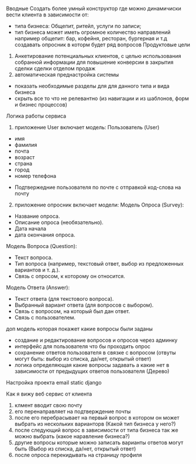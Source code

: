 Вводные 
Создать более умный конструктор где можно динамичиски вести клиента в зависимости от:
* типа бизнеса: Общепит, ритейл, услуги по записи;
* тип бизнеса может иметь огромное количество направлений например общепит: бар, кофейня, ресторан, бургерная и т.д
создавать опросник в которм будет ряд вопросов 
Продуктовые цели
1) Анкетирование потенциальных клиентов, с целью использования собранной информации для повышение конверсии в 
закрытия сделки сделки отделом продаж
2) автоматическая преднастройка системы
* показать необходимые разделы для для данного типа и вида бизнеса 
* скрыть все то что не релевантно (из навигации и из шаблонов, форм и бизнес процессов)

Логика работы сервиса

1) приложение User
включает модель:
Пользователь (User)
* имя 
* фамилия
* почта 
* возраст 
* страна 
* город 
* номер телефона

- Подтвержедние пользователя по почте с отправкой код-слова на почту

2) приложение опросник
включает модели:
Модель Опроса (Survey):

* Название опроса. 
* Описание опроса (необязательно). 
* Дата начала 
* дата окончания опроса.

Модель Вопроса (Question):

* Текст вопроса. 
* Тип вопроса (например, текстовый ответ, выбор из предложенных вариантов и т. д.).
* Связь с опросом, к которому он относится.

Модель Ответа (Answer):

* Текст ответа (для текстового вопроса). 
* Выбранный вариант ответа (для вопросов с выбором). 
* Связь с вопросом, на который был дан ответ. 
* Связь с пользователем.

доп модель которая покажет какие вопросы были заданы 

- создание и редактирование вопросов и опросов через админку
- интерфейс для пользователя что бы проходить опрос 
- сохранение ответов пользователя в связке с вопросом (отвуты могут быть: выбор из списка, да/нет, открытый ответ)
- логика определяющая какие вопросы задавать а какие нет в зависимости от предыдущих ответов пользователя (Дерево)

Настройка проекта 
email
static
django


Как я вижу веб сервис от клиента

1) клмент вводит свою почту 
2) его перенаправляет на подтверждение почты 
3) после его перебрасывает на первый вопрос в котором он может выбрать из нескольких варианторв (Какой тип бизнеса у него?)
4) после следующий вопрос в зависимости от типа бизнеса так же можно выбрать (какое наравление бизнеса?)
5) другие вопросы которые можно записать варианты ответов могут быть (Выбор из списка, да/нет, открытый ответ)
6) после опроса перекидывать на страницу профиля 

